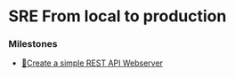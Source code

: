 # SRE From local to production

### Milestones

- [🏅Create a simple REST API Webserver](https://playbook.one2n.in/sre-bootcamp/sre-bootcamp-exercises/1-create-a-simple-rest-api)